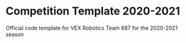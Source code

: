 # Competition Template 2020-2021
Official code template for VEX Robotics Team 687 for the 2020-2021 season
